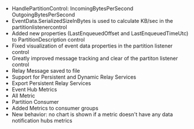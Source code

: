 - HandlePartitionControl: IncomingBytesPerSecond OutgoingBytesPerSecond
- EventData.SerializedSizeInBytes is used to calculate KB/sec in the partitionlistenercontrol
- Added new properties (LastEnqueuedOffset and LastEnqueuedTimeUtc) to PartitionDescription control 
- Fixed visualization of event data properties in the partition listener control
- Greatly improved message tracking and clear of the partiton listener control
- Relay Message saved to file
- Support for Persistent and Dynamic Relay Services
- Export Persistent Relay Services
- Event Hub Metrics
- All Metric
- Partition Consumer
- Added Metrics to consumer groups 
- New behavior: no chart is shown if a metric doesn't have any data
notification hubs metrics



